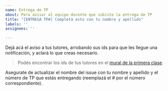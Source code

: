 ```yaml
---
name: Entrega de TP
about: Para avisar al equipo docente que subiste la entrega de TP
title: "[ENTREGA TP#] Completá esto con tu nombre y apellido"
labels: ''
assignees: ''

---
```


Dejá acá el aviso a tus tutores, arrobando sus ids para que les llegue una notificación, y aclará lo que creas necesario.

> Podés encontrar los ids de tus tutores en el [mural de la primera clase](https://app.mural.co/t/pdepmit6138/m/pdepmit6138/1585145238659/29b1334837dce07255d721da1dcf94d1e269228d).

Asegurate de actualizar el nombre del issue con tu nombre y apellido y el número de TP que estás entregando (reemplazá el # por el número correspondiente).